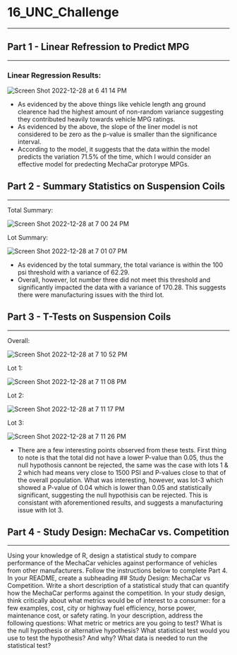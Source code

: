# 16_UNC_Challenge
*** 

## Part 1 - Linear Refression to Predict MPG
*** 

### Linear Regression Results: 

![Screen Shot 2022-12-28 at 6 41 14 PM](https://user-images.githubusercontent.com/111612130/209885363-53750e7f-f7f7-4d2e-a5fa-465f77b0ff20.png)

- As evidenced by the above things like vehicle length ang ground clearence had the highest amount of non-random variance suggesting they contributed heavily towards vehicle MPG ratings. 
- As evidenced by the above, the slope of the liner model is not considered to be zero as the p-value is smaller than the significance interval. 
- According to the model, it suggests that the data within the model predicts the variation 71.5% of the time, which I would consider an effective model for predecting MechaCar protorype MPGs. 


## Part 2 - Summary Statistics on Suspension Coils
*** 
Total Summary: 

![Screen Shot 2022-12-28 at 7 00 24 PM](https://user-images.githubusercontent.com/111612130/209886733-7eab3808-6ca3-4745-8bda-566b18f50bbd.png)

Lot Summary:

![Screen Shot 2022-12-28 at 7 01 07 PM](https://user-images.githubusercontent.com/111612130/209886758-fb7d1e16-7882-4422-87cc-14ce9a3ce050.png)

- As evidenced by the total summary, the total variance is within the 100 psi threshold with a variance of 62.29. 
- Overall, however, lot number three did not meet this threshold and significantly impacted the data with a variance of 170.28. This suggests there were manufacturing issues with the third lot. 


## Part 3 - T-Tests on Suspension Coils
*** 

Overall: 

![Screen Shot 2022-12-28 at 7 10 52 PM](https://user-images.githubusercontent.com/111612130/209887261-2ae0e70c-3937-4887-bb3b-6ce3802f0c79.png)

Lot 1: 

![Screen Shot 2022-12-28 at 7 11 08 PM](https://user-images.githubusercontent.com/111612130/209887267-0dd1a5a3-822d-41c5-8a18-2dbe6781ed9a.png)

Lot 2: 

![Screen Shot 2022-12-28 at 7 11 17 PM](https://user-images.githubusercontent.com/111612130/209887270-999de940-e1ed-4805-9a95-46b5a6e67b82.png)

Lot 3: 

![Screen Shot 2022-12-28 at 7 11 26 PM](https://user-images.githubusercontent.com/111612130/209887276-171083dc-1e3a-4651-8a54-0ed6b60f4871.png)

- There are a few interesting points observed from these tests. First thing to note is that the total did not have a lower P-value than 0.05, thus the null hypothosis cannont be rejected, the same was the case with lots 1 & 2 which had means very close to 1500 PSI and P-values close to that of the overall population. What was interesting, however, was lot-3 which showed a P-value of 0.04 which is lower than 0.05 and statistically significant, suggesting the null hypothisis can be rejected. This is consistant with aforementioned results, and suggests a manufacturing issue with lot 3. 



## Part 4 - Study Design: MechaCar vs. Competition
*** 

Using your knowledge of R, design a statistical study to compare performance of the MechaCar vehicles against performance of vehicles from other manufacturers.
Follow the instructions below to complete Part 4.
In your README, create a subheading ## Study Design: MechaCar vs Competition.
Write a short description of a statistical study that can quantify how the MechaCar performs against the competition. In your study design, think critically about what metrics would be of interest to a consumer: for a few examples, cost, city or highway fuel efficiency, horse power, maintenance cost, or safety rating.
In your description, address the following questions:
What metric or metrics are you going to test?
What is the null hypothesis or alternative hypothesis?
What statistical test would you use to test the hypothesis? And why?
What data is needed to run the statistical test?
